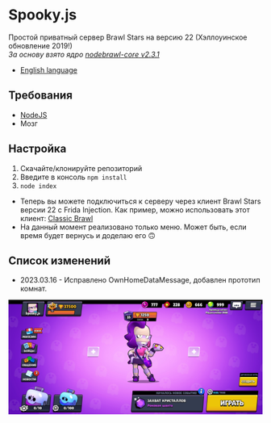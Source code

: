 # Spooky.js

Простой приватный сервер Brawl Stars на версию 22 (Хэллоуинское обновление 2019!) <br>
*За основу взято ядро [nodebrawl-core v2.3.1](https://github.com/tailsjs/nodebrawl-core)*

* [English language](/README.md)

## Требования
* [NodeJS](https://nodejs.org/)
* Мозг

## Настройка
1. Скачайте/клонируйте репозиторий
2. Введите в консоль `npm install`
3. `node index`

* Теперь вы можете подключиться к серверу через клиент Brawl Stars версии 22 с Frida Injection. Как пример, можно использовать этот клиент: [Classic Brawl](https://www.mediafire.com/file/r6cph3wgimtvvqs/Brawl+Stars_24.142.apk)
* На данный момент реализовано только меню. Может быть, если время будет вернусь и доделаю его 🙃

## Список изменений

* 2023.03.16 - Исправлено OwnHomeDataMessage, добавлен прототип комнат.

![screen](/Screens/Screen.jpg)

